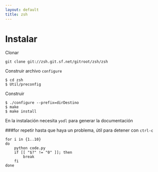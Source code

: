 ```yaml
---
layout: default
title: zsh
---
```

# Instalar

Clonar

	git clone git://zsh.git.sf.net/gitroot/zsh/zsh

Construir archivo `configure`

	$ cd zsh
	$ Util/preconfig

Construir

	$ ./configure --prefix=dirDestino
	$ make
	$ make install

En la instalación necesita `yodl` para generar la documentación

###for
repetir hasta que haya un problema, útil para detener con `ctrl-c`

	for i in {1..10}
	do
		python code.py
		if [[ "$?" != "0" ]]; then
			break
		fi
	done

